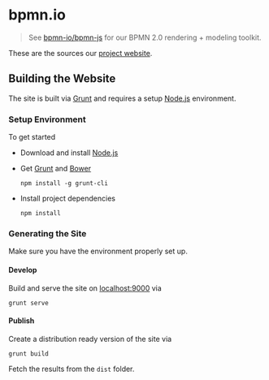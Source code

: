 # bpmn.io

> See [bpmn-io/bpmn-js](https://github.com/bpmn-io/bpmn-js) for our BPMN 2.0 rendering + modeling toolkit.

These are the sources our [project website](http://bpmn.io).


## Building the Website

The site is built via [Grunt](http://gruntjs.com/) and requires a setup [Node.js](nodejs.org) environment.


### Setup Environment

To get started

*   Download and install [Node.js](nodejs.org)

*   Get [Grunt](http://gruntjs.com/) and [Bower](http://bower.io/)

    ```
    npm install -g grunt-cli
    ```

*   Install project dependencies

    ```
    npm install
    ```


### Generating the Site

Make sure you have the environment properly set up.


#### Develop

Build and serve the site on [localhost:9000](http://localhost:9000) via

```
grunt serve
```


#### Publish

Create a distribution ready version of the site via

```
grunt build
```

Fetch the results from the `dist` folder.
